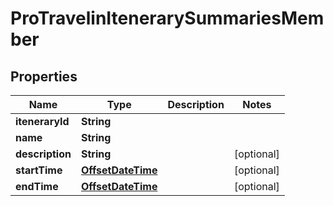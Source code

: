 

# ProTravelinItenerarySummariesMember

## Properties

Name | Type | Description | Notes
------------ | ------------- | ------------- | -------------
**iteneraryId** | **String** |  | 
**name** | **String** |  | 
**description** | **String** |  |  [optional]
**startTime** | [**OffsetDateTime**](OffsetDateTime.md) |  |  [optional]
**endTime** | [**OffsetDateTime**](OffsetDateTime.md) |  |  [optional]



